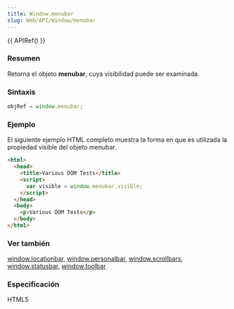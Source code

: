 ```yaml
---
title: Window.menubar
slug: Web/API/Window/menubar
---
```


{{ APIRef() }}

### Resumen

Retorna el objeto **menubar**, cuya visibilidad puede ser examinada.

### Sintaxis

```js
objRef = window.menubar;
```

### Ejemplo

El siguiente ejemplo HTML completo muestra la forma en que es utilizada la propiedad visible del objeto menubar.

```html
<html>
  <head>
    <title>Various DOM Tests</title>
    <script>
      var visible = window.menubar.visible;
    </script>
  </head>
  <body>
    <p>Various DOM Tests</p>
  </body>
</html>
```

### Ver también

[window.locationbar](/en-US/DOM/window.locationbar), [window.personalbar](/en-US/DOM/window.personalbar), [window.scrollbars](/en-US/DOM/window.scrollbars), [window.statusbar](/en-US/DOM/window.statusbar), [window.toolbar](/en-US/DOM/window.toolbar)

### Especificación

HTML5
